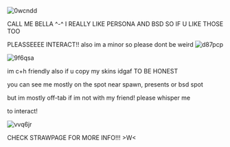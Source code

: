 ![0wcndd](https://github.com/user-attachments/assets/5bb7780e-26c0-4472-8806-b08460d7c4f1)

CALL ME BELLA ^-^ I REALLY LIKE PERSONA AND BSD SO IF U LIKE THOSE TOO 

PLEASSEEEE INTERACT!! also im a minor so please dont be weird ![d87pcp](https://github.com/user-attachments/assets/56e486d5-8a2b-41a2-8a27-816b8999e040)

![9f6qsa](https://github.com/user-attachments/assets/06697ba4-b32a-4428-ad98-e70e622ab475)


im c+h friendly also if u copy my skins idgaf TO BE HONEST

you can see me mostly on the spot near spawn, presents or bsd spot

but im mostly off-tab if im not with my friend! please whisper me

to interact!

![vvq6jr](https://github.com/user-attachments/assets/edab85a2-1c03-4538-a6f9-92da36b69de8)

CHECK STRAWPAGE FOR MORE INFO!!! >W<



